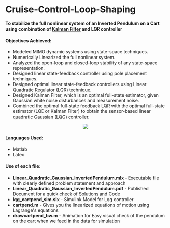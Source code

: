 # Cruise-Control-Loop-Shaping

**To stabilize the full nonlinear system of an Inverted Pendulum on a Cart using combination of [Kalman Filter](https://en.wikipedia.org/wiki/Kalman_filter) and LQR controller** 

#### Objectives Achieved: 

- Modeled MIMO dynamic systems using state-space techniques.
- Numerically Linearized the full nonlinear system.
- Analyzed the open-loop and closed-loop stability of any state-space representation.
- Designed linear state-feedback controller using pole placement techniques.
- Designed optimal linear state-feedback controllers using Linear Quadratic Regulator (LQR) technique.
- Designed Kalman Filter, which is an optimal full-state estimator, given Gaussian white noise disturbances and measurement noise.
- Combined the optimal full-state feedback LQR with the optimal full-state estimator (LQE or Kalman Filter) to obtain the sensor-based linear quadratic Gaussian (LQG) controller.

<p align="center"><img src="LQR_Trial.gif">  </p>



#### Languages Used:
- Matlab
- Latex 

#### Use of each file:
- **Linear_Quadratic_Gaussian_InvertedPendulum.mlx** - Executable file with clearly defined problem statement and approach
- **Linear_Quadratic_Gaussian_InvertedPendulum.pdf** - Published Document for a quick check of Solutions and Code
- **lqg_cartpend_sim.slx** - Simulink Model for Lqg controller
- **cartpend.m** - Gives you the linearized equations of motion using Lagrange's equations
- **drawcartpend_bw.m** - Animation for Easy visual check of the pendulum on the cart when we feed in the data for simulation
